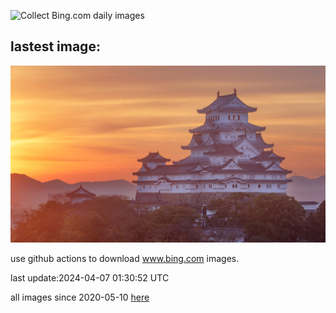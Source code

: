 ![Collect Bing.com daily images](https://github.com/counter2015/bing-daily-images/workflows/Collect%20Bing.com%20daily%20images/badge.svg)
## lastest image:
![](images/JapanHimeji.jpg)

use github actions to download www.bing.com images.

last update:2024-04-07 01:30:52 UTC

all images since 2020-05-10 [here](https://github.com/counter2015/bing-daily-images/tree/master/images) 
